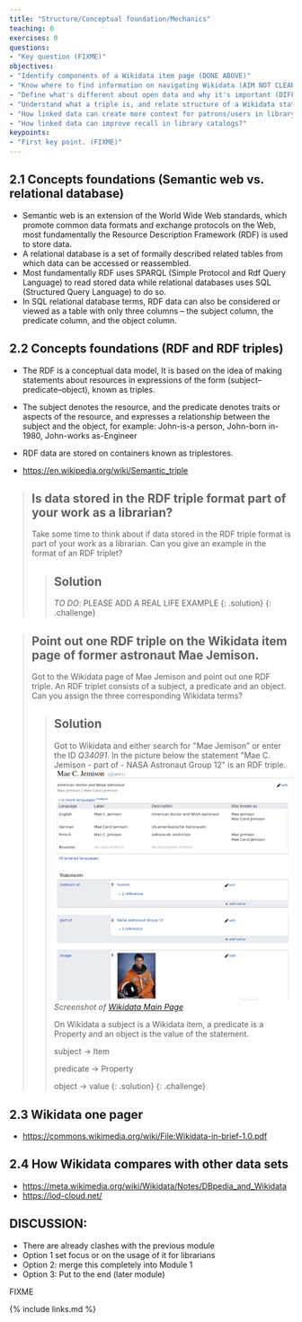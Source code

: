 ```yaml
---
title: "Structure/Conceptual foundation/Mechanics"
teaching: 0
exercises: 0
questions:
- "Key question (FIXME)"
objectives:
- "Identify components of a Wikidata item page (DONE ABOVE)"
- "Know where to find information on navigating Wikidata (AIM NOT CLEAR)"
- "Define what's different about open data and why it's important (DIFFERENT TO WHAT?)"
- "Understand what a triple is, and relate structure of a Wikidata statement to traditional metadata field structure"
- "How linked data can create more context for patrons/users in library catalogs"
- "How linked data can improve recall in library catalogs?"
keypoints:
- "First key point. (FIXME)"
---
```


## 2.1 Concepts foundations (Semantic web  vs. relational database)
- Semantic web is an extension of the World Wide Web standards, which promote common data formats and exchange protocols on the Web, most fundamentally the Resource Description Framework (RDF) is used to store data.
- A relational database is a set of formally described related tables from which data can be accessed or reassembled.
- Most fundamentally RDF uses SPARQL (Simple Protocol and Rdf Query Language) to read stored data while relational databases uses SQL (Structured Query Language) to do so.
- In SQL relational database terms, RDF data can also be considered or viewed as a table with only three columns – the subject column, the predicate column, and the object column.

## 2.2 Concepts foundations (RDF and RDF triples)

 - The RDF is a conceptual data model, It is based on the idea of making statements about resources in expressions of the form (subject–predicate–object), known as triples.
 - The subject denotes the resource, and the predicate denotes traits or aspects of the resource, and expresses a relationship between the subject and the object, for example: John-is-a person, John-born in-1980, John-works as-Engineer
 - RDF data are stored on containers known as triplestores.

- https://en.wikipedia.org/wiki/Semantic_triple

> ## Is data stored in the RDF triple format part of your work as a librarian? 
>
> Take some time to think about if data stored in the RDF triple format 
> is part of your work as a librarian. Can you give an example in the format of an RDF triplet?  
> > ## Solution
> > *TO DO*: PLEASE ADD A REAL LIFE EXAMPLE
> {: .solution}
{: .challenge}

> ## Point out one RDF triple on the Wikidata item page of former astronaut Mae Jemison. 
>
> Got to the Wikidata page of Mae Jemison and point out one RDF triple. 
> An RDF triplet consists of a subject, a predicate and an object. 
> Can you assign the three corresponding Wikidata terms?
> 
> > ## Solution
> > Got to Wikidata and either search for "Mae Jemison" or enter the ID *Q34091*. 
> > In the picture below the statement "Mae C. Jemison - part of - NASA Astronaut Group 12" is an RDF triple. 
> > ![Wikidata_Main_Page](../fig/Mae_Jemison_Wikidata.png)  
> >  *Screenshot of [Wikidata Main Page](https://www.wikidata.org/wiki/Q34091)*
> >
> > On Wikidata a subject is a Wikidata item, a predicate is a Property and an object is the value of the statement.
> >
> > subject -> Item
> >
> > predicate -> Property
> >
> > object -> value
> {: .solution}
{: .challenge}

## 2.3 Wikidata one pager
- https://commons.wikimedia.org/wiki/File:Wikidata-in-brief-1.0.pdf

## 2.4 How Wikidata compares with other data sets 

- https://meta.wikimedia.org/wiki/Wikidata/Notes/DBpedia_and_Wikidata
- https://lod-cloud.net/

## DISCUSSION: ##
* There are already clashes with the previous module
* Option 1 set focus or on the usage of it for librarians
* Option 2: merge this completely into Module 1
* Option 3: Put to the end (later module)


FIXME

{% include links.md %}
